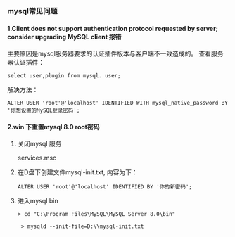 ### mysql常见问题

#### 1.Client does not support authentication protocol requested by server; consider upgrading MySQL client 报错

主要原因是mysql服务器要求的认证插件版本与客户端不一致造成的。
查看服务器认证插件：

```mysql
select user,plugin from mysql. user; 
```

解决方法：

```mysql
ALTER USER 'root'@'localhost' IDENTIFIED WITH mysql_native_password BY '你想设置的MySQL登录密码';

```

#### 2.win 下重置mysql 8.0 root密码

1. 关闭mysql 服务

   services.msc 

2. 在D盘下创建文件mysql-init.txt, 内容为下：

   `ALTER USER 'root'@'localhost' IDENTIFIED BY '你的新密码';`

3. 进入mysql bin

   `> cd "C:\Program Files\MySQL\MySQL Server 8.0\bin"`

   ` > mysqld --init-file=D:\\mysql-init.txt`





